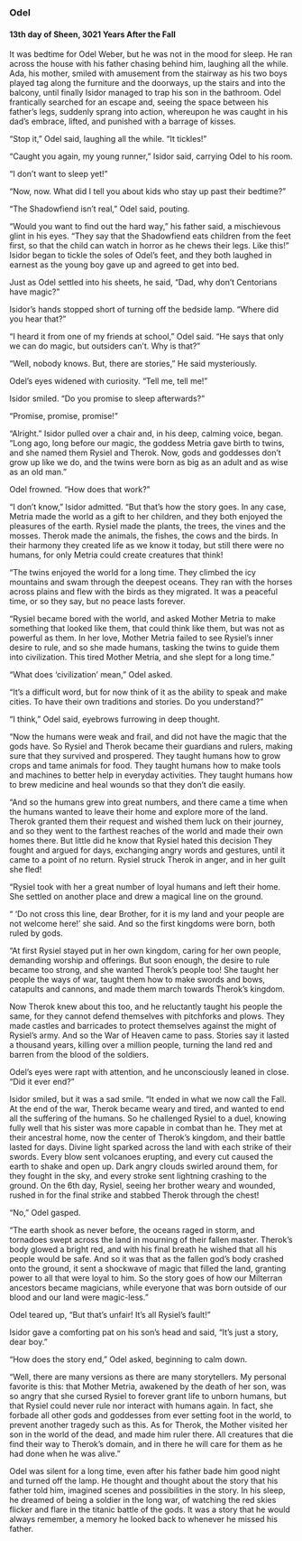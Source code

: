 ### **Odel** 
#### 13th day of Sheen, 3021 Years After the Fall

It was bedtime for Odel Weber, but he was not in the mood for sleep. He ran across the house with his father chasing behind him, laughing all the while. Ada, his mother, smiled with amusement from the stairway as his two boys played tag along the furniture and the doorways, up the stairs and into the balcony, until finally Isidor managed to trap his son in the bathroom. Odel frantically searched for an escape and, seeing the space between his father’s legs, suddenly sprang into action, whereupon he was caught in his dad’s embrace, lifted, and punished with a barrage of kisses.

“Stop it,” Odel said, laughing all the while. “It tickles!”

“Caught you again, my young runner,” Isidor said, carrying Odel to his room.

“I don’t want to sleep yet!”

“Now, now. What did I tell you about kids who stay up past their bedtime?”

“The Shadowfiend isn’t real,” Odel said, pouting.

“Would you want to find out the hard way,” his father said, a mischievous glint in his eyes. “They say that the Shadowfiend eats children from the feet first, so that the child can watch in horror as he chews their legs. Like this!” Isidor began to tickle the soles of Odel’s feet, and they both laughed in earnest as the young boy gave up and agreed to get into bed.

Just as Odel settled into his sheets, he said, “Dad, why don’t Centorians have magic?”

Isidor’s hands stopped short of turning off the bedside lamp. “Where did you hear that?”

“I heard it from one of my friends at school,” Odel said. “He says that only we can do magic, but outsiders can’t. Why is that?”

“Well, nobody knows. But, there are stories,” He said mysteriously.

Odel’s eyes widened with curiosity. “Tell me, tell me!”

Isidor smiled. “Do you promise to sleep afterwards?”

“Promise, promise, promise!”

“Alright.” Isidor pulled over a chair and, in his deep, calming voice, began. “Long ago, long before our magic, the goddess Metria gave birth to twins, and she named them Rysiel and Therok. Now, gods and goddesses don’t grow up like we do, and the twins were born as big as an adult and as wise as an old man.”

Odel frowned. “How does that work?”

“I don’t know,” Isidor admitted. “But that’s how the story goes. In any case, Metria made the world as a gift to her children, and they both enjoyed the pleasures of the earth. Rysiel made the plants, the trees, the vines and the mosses. Therok made the animals, the fishes, the cows and the birds. In their harmony they created life as we know it today, but still there were no humans, for only Metria could create creatures that think!

“The twins enjoyed the world for a long time. They climbed the icy mountains and swam through the deepest oceans. They ran with the horses across plains and flew with the birds as they migrated. It was a peaceful time, or so they say, but no peace lasts forever.

“Rysiel became bored with the world, and asked Mother Metria to make something that looked like them, that could think like them, but was not as powerful as them. In her love, Mother Metria failed to see Rysiel’s inner desire to rule, and so she made humans, tasking the twins to guide them into civilization. This tired Mother Metria, and she slept for a long time.”

“What does ‘civilization’ mean,” Odel asked.

“It’s a difficult word, but for now think of it as the ability to speak and make cities. To have their own traditions and stories. Do you understand?”

“I think,” Odel said, eyebrows furrowing in deep thought.

“Now the humans were weak and frail, and did not have the magic that the gods have. So Rysiel and Therok became their guardians and rulers, making sure that they survived and prospered. They taught humans how to grow crops and tame animals for food. They taught humans how to make tools and machines to better help in everyday activities. They taught humans how to brew medicine and heal wounds so that they don’t die easily.

“And so the humans grew into great numbers, and there came a time when the humans wanted to leave their home and explore more of the land. Therok granted them their request and wished them luck on their journey, and so they went to the farthest reaches of the world and made their own homes there. But little did he know that Rysiel hated this decision They fought and argued for days, exchanging angry words and gestures, until it came to a point of no return. Rysiel struck Therok in anger, and in her guilt she fled!

“Rysiel took with her a great number of loyal humans and left their home. She settled on another place and drew a magical line on the ground.

“ ‘Do not cross this line, dear Brother, for it is my land and your people are not welcome here!’ she said. And so the first kingdoms were born, both ruled by gods.

“At first Rysiel stayed put in her own kingdom, caring for her own people, demanding worship and offerings. But soon enough, the desire to rule became too strong, and she wanted Therok’s people too! She taught her people the ways of war, taught them how to make swords and bows, catapults and cannons, and made them march towards Therok’s kingdom.

Now Therok knew about this too, and he reluctantly taught his people the same, for they cannot defend themselves with pitchforks and plows. They made castles and barricades to protect themselves against the might of Rysiel’s army. And so the War of Heaven came to pass. Stories say it lasted a thousand years, killing over a million people, turning the land red and barren from the blood of the soldiers.

Odel’s eyes were rapt with attention, and he unconsciously leaned in close. “Did it ever end?”

Isidor smiled, but it was a sad smile. “It ended in what we now call the Fall. At the end of the war, Therok became weary and tired, and wanted to end all the suffering of the humans. So he challenged Rysiel to a duel, knowing fully well that his sister was more capable in combat than he. They met at their ancestral home, now the center of Therok’s kingdom, and their battle lasted for days. Divine light sparked across the land with each strike of their swords. Every blow sent volcanoes erupting, and every cut caused the earth to shake and open up. Dark angry clouds swirled around them, for they fought in the sky, and every stroke sent lightning crashing to the ground. On the 6th day, Rysiel, seeing her brother weary and wounded, rushed in for the final strike and stabbed Therok through the chest!

“No,” Odel gasped.

“The earth shook as never before, the oceans raged in storm, and tornadoes swept across the land in mourning of their fallen master. Therok’s body glowed a bright red, and with his final breath he wished that all his people would be safe. And so it was that as the fallen god’s body crashed onto the ground, it sent a shockwave of magic that filled the land, granting power to all that were loyal to him. So the story goes of how our Milterran ancestors became magicians, while everyone that was born outside of our blood and our land were magic-less.”

Odel teared up, “But that’s unfair! It’s all Rysiel’s fault!”

Isidor gave a comforting pat on his son’s head and said, “It’s just a story, dear boy.”

“How does the story end,” Odel asked, beginning to calm down.

“Well, there are many versions as there are many storytellers. My personal favorite is this: that Mother Metria, awakened by the death of her son, was so angry that she cursed Rysiel to forever grant life to unborn humans, but that Rysiel could never rule nor interact with humans again. In fact, she forbade all other gods and goddesses from ever setting foot in the world, to prevent another tragedy such as this. As for Therok, the Mother visited her son in the world of the dead, and made him ruler there. All creatures that die find their way to Therok’s domain, and in there he will care for them as he had done when he was alive.”

Odel was silent for a long time, even after his father bade him good night and turned off the lamp. He thought and thought about the story that his father told him, imagined scenes and possibilities in the story. In his sleep, he dreamed of being a soldier in the long war, of watching the red skies flicker and flare in the titanic battle of the gods. It was a story that he would always remember, a memory he looked back to whenever he missed his father.
